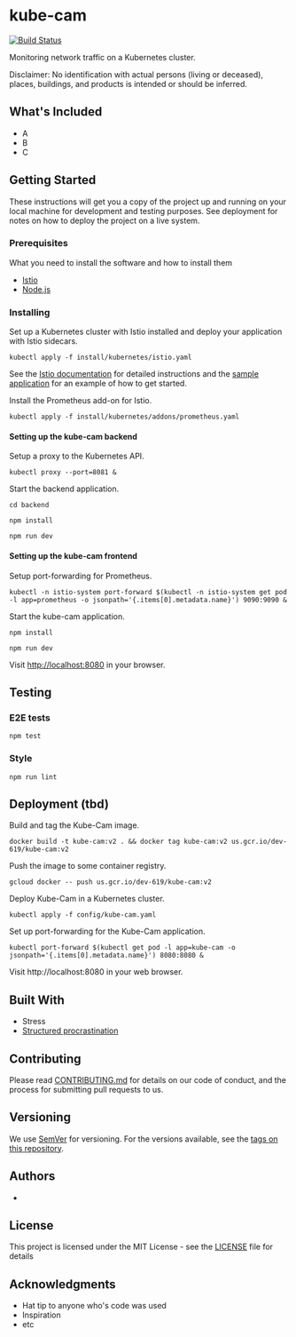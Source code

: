 # kube-cam
[![Build Status](https://travis-ci.com/setttings/kube-cam.svg?token=rnsfBSr65omB9Dwzrq4q&branch=master)](https://travis-ci.com/setttings/kube-cam)

Monitoring network traffic on a Kubernetes cluster.

Disclaimer: No identification with actual persons (living or deceased), places, buildings, and products is intended or should be inferred.

## What's Included
* A
* B
* C

## Getting Started

These instructions will get you a copy of the project up and running on your local machine for development and testing purposes. See deployment for notes on how to deploy the project on a live system.

### Prerequisites

What you need to install the software and how to install them

* [Istio](https://istio.io/)
* [Node.js](https://nodejs.org/en/)

### Installing

Set up a Kubernetes cluster with Istio installed and deploy your application with Istio sidecars.

```
kubectl apply -f install/kubernetes/istio.yaml
```

See the [Istio documentation](https://istio.io/docs/setup/kubernetes/quick-start.html) for detailed instructions and the [sample application](sample) for an example of how to get started.

Install the Prometheus add-on for Istio.

```
kubectl apply -f install/kubernetes/addons/prometheus.yaml
```

#### Setting up the kube-cam backend

Setup a proxy to the Kubernetes API.
```
kubectl proxy --port=8081 &
```

Start the backend application.

```
cd backend

npm install

npm run dev
```

#### Setting up the kube-cam frontend

Setup port-forwarding for Prometheus.

```
kubectl -n istio-system port-forward $(kubectl -n istio-system get pod -l app=prometheus -o jsonpath='{.items[0].metadata.name}') 9090:9090 &
```

Start the kube-cam application.

```
npm install

npm run dev
```

Visit [http://localhost:8080](http://localhost:8080) in your browser.

## Testing

### E2E tests

```
npm test
```

### Style

```
npm run lint
```

## Deployment (tbd)

Build and tag the Kube-Cam image.

```
docker build -t kube-cam:v2 . && docker tag kube-cam:v2 us.gcr.io/dev-619/kube-cam:v2
```

Push the image to some container registry.

```
gcloud docker -- push us.gcr.io/dev-619/kube-cam:v2
```

Deploy Kube-Cam in a Kubernetes cluster.

```
kubectl apply -f config/kube-cam.yaml
```

Set up port-forwarding for the Kube-Cam application.

```
kubectl port-forward $(kubectl get pod -l app=kube-cam -o jsonpath='{.items[0].metadata.name}') 8080:8080 &
```

Visit http://localhost:8080 in your web browser.

## Built With
* Stress
* [Structured procrastination](http://www.structuredprocrastination.com/)

## Contributing

Please read [CONTRIBUTING.md](https://gist.github.com/PurpleBooth/b24679402957c63ec426) for details on our code of conduct, and the process for submitting pull requests to us.

## Versioning

We use [SemVer](http://semver.org/) for versioning. For the versions available, see the [tags on this repository](https://github.com/your/project/tags).

## Authors

*

## License

This project is licensed under the MIT License - see the [LICENSE](LICENSE) file for details

## Acknowledgments

* Hat tip to anyone who's code was used
* Inspiration
* etc
